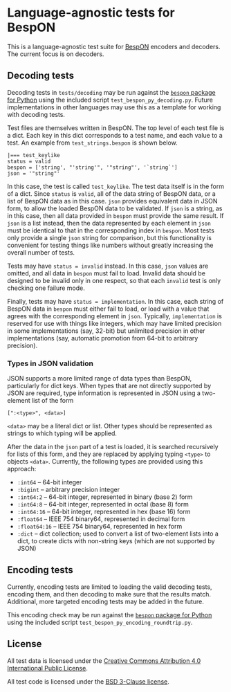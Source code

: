 # Language-agnostic tests for BespON


This is a language-agnostic test suite for
[BespON](https://bespon.github.io) encoders and decoders.  The current focus
is on decoders.


## Decoding tests

Decoding tests in `tests/decoding` may be run against the
[`bespon` package for Python](https://github.com/gpoore/bespon_py) using the
included script `test_bespon_py_decoding.py`.  Future implementations in
other languages may use this as a template for working with decoding tests.

Test files are themselves written in BespON.  The top level of each test file
is a dict.  Each key in this dict corresponds to a test name, and each value
to a test.  An example from `test_strings.bespon` is shown below.
```text
|=== test_keylike
status = valid
bespon = ['string', "'string'", '"string"', '`string`']
json = '"string"'
```
In this case, the test is called `test_keylike`.  The test data itself
is in the form of a dict.  Since `status` is `valid`, all of the data
string of BespON data, or a list of BespON data as in this case.  `json`
provides equivalent data in JSON form, to allow the loaded BespON data to
be validated.  If `json` is a string, as in this case, then all data provided
in `bespon` must provide the same result.  If `json` is a list instead, then
the data represented by each element in `json` must be identical to that
in the corresponding index in `bespon`.  Most tests only provide a single
`json` string for comparison, but this functionality is convenient for
testing things like numbers without greatly increasing the overall number of
tests.

Tests may have `status = invalid` instead.  In this case, `json` values are
omitted, and all data in `bespon` must fail to load.  Invalid data should be
designed to be invalid only in one respect, so that each `invalid` test
is only checking one failure mode.

Finally, tests may have `status = implementation`.  In this case, each string
of BespON data in `bespon` must either fail to load, or load with a
value that agrees with the corresponding element in `json`.  Typically,
`implementation` is reserved for use with things like integers, which may
have limited precision in some implementations (say, 32-bit) but unlimited
precision in other implementations (say, automatic promotion from 64-bit to
arbitrary precision).


### Types in JSON validation

JSON supports a more limited range of data types than BespON, particularly
for dict keys.  When types that are not directly supported by JSON are
required, type information is represented in JSON using a two-element list
of the form
```text
[":<type>", <data>]
```
`<data>` may be a literal dict or list.  Other types should be represented
as strings to which typing will be applied.

After the data in the `json` part of a test is loaded, it is searched
recursively for lists of this form, and they are replaced by applying typing
`<type>` to objects `<data>`.  Currently, the following types are provided
using this approach:

  * `:int64` – 64-bit integer
  * `:bigint` – arbitrary precision integer
  * `:int64:2` – 64-bit integer, represented in binary (base 2) form
  * `:int64:8` – 64-bit integer, represented in octal (base 8) form
  * `:int64:16` – 64-bit integer, represented in hex (base 16) form
  * `:float64` – IEEE 754 binary64, represented in decimal form
  * `:float64:16` – IEEE 754 binary64, represented in hex form
  * `:dict` – dict collection; used to convert a list of two-element lists
    into a dict, to create dicts with non-string keys (which are not
    supported by JSON)


## Encoding tests

Currently, encoding tests are limited to loading the valid decoding tests,
encoding them, and then decoding to make sure that the results match.
Additional, more targeted encoding tests may be added in the future.

This encoding check may be run against the
[`bespon` package for Python](https://github.com/gpoore/bespon_py) using the
included script `test_bespon_py_encoding_roundtrip.py`.


## License

All test data is licensed under the
[Creative Commons Attribution 4.0 International Public License](https://creativecommons.org/licenses/by/4.0/legalcode).

All test code is licensed under the
[BSD 3-Clause license](https://opensource.org/licenses/BSD-3-Clause).
